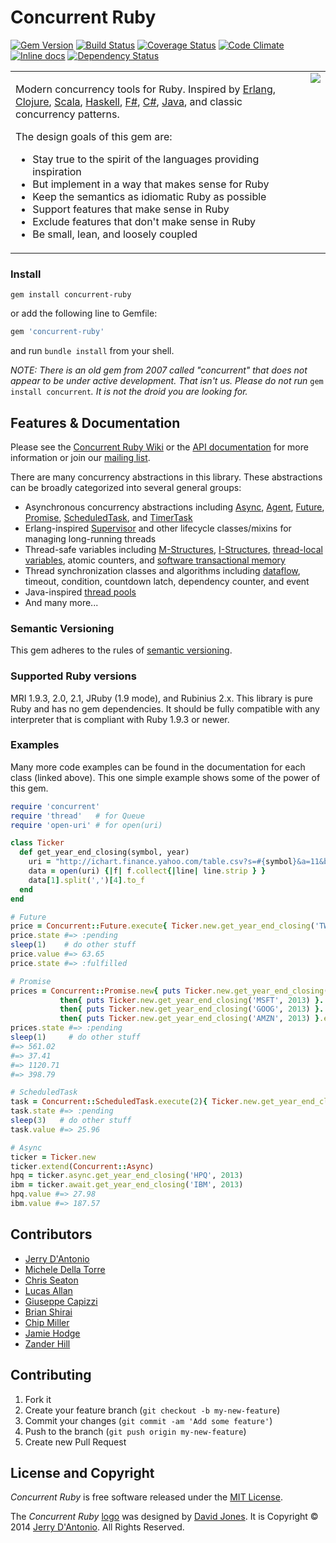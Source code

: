 # Concurrent Ruby
[![Gem Version](https://badge.fury.io/rb/concurrent-ruby.png)](http://badge.fury.io/rb/concurrent-ruby) [![Build Status](https://secure.travis-ci.org/jdantonio/concurrent-ruby.png)](https://travis-ci.org/jdantonio/concurrent-ruby?branch=master) [![Coverage Status](https://coveralls.io/repos/jdantonio/concurrent-ruby/badge.png)](https://coveralls.io/r/jdantonio/concurrent-ruby) [![Code Climate](https://codeclimate.com/github/jdantonio/concurrent-ruby.png)](https://codeclimate.com/github/jdantonio/concurrent-ruby) [![Inline docs](http://inch-pages.github.io/github/jdantonio/concurrent-ruby.png)](http://inch-pages.github.io/github/jdantonio/concurrent-ruby) [![Dependency Status](https://gemnasium.com/jdantonio/concurrent-ruby.png)](https://gemnasium.com/jdantonio/concurrent-ruby)

<table>
<tr>
<td align="left" valign="top">
<p>
Modern concurrency tools for Ruby. Inspired by
<a href="http://www.erlang.org/doc/reference_manual/processes.html">Erlang</a>,
<a href="http://clojure.org/concurrent_programming">Clojure</a>,
<a href="http://www.scala-lang.org/api/current/index.html#scala.actors.Actor">Scala</a>,
<a href="http://www.haskell.org/haskellwiki/Applications_and_libraries/Concurrency_and_parallelism#Concurrent_Haskell">Haskell</a>,
<a href="http://blogs.msdn.com/b/dsyme/archive/2010/02/15/async-and-parallel-design-patterns-in-f-part-3-agents.aspx">F#</a>,
<a href="http://msdn.microsoft.com/en-us/library/vstudio/hh191443.aspx">C#</a>,
<a href="http://docs.oracle.com/javase/7/docs/api/java/util/concurrent/package-summary.html">Java</a>,
and classic concurrency patterns.
</p>
<p>
The design goals of this gem are:
<ul>
<li>Stay true to the spirit of the languages providing inspiration</li>
<li>But implement in a way that makes sense for Ruby</li>
<li>Keep the semantics as idiomatic Ruby as possible</li>
<li>Support features that make sense in Ruby</li>
<li>Exclude features that don't make sense in Ruby</li>
<li>Be small, lean, and loosely coupled</li>
</ul>
</p>
</td>
<td align="right" valign="top">
<img src="https://raw.githubusercontent.com/wiki/jdantonio/concurrent-ruby/logo/concurrent-ruby-logo-300x300.png"/>
</td>
</tr>
</table>

### Install

```shell
gem install concurrent-ruby
```
or add the following line to Gemfile:

```ruby
gem 'concurrent-ruby'
```
and run `bundle install` from your shell.

*NOTE: There is an old gem from 2007 called "concurrent" that does not appear to be under active development. That isn't us. Please do not run* `gem install concurrent`*. It is not the droid you are looking for.*

## Features & Documentation

Please see the [Concurrent Ruby Wiki](https://github.com/jdantonio/concurrent-ruby/wiki)
or the [API documentation](http://rubydoc.info/github/jdantonio/concurrent-ruby/master/frames)
for more information or join our [mailing list](http://groups.google.com/group/concurrent-ruby).

There are many concurrency abstractions in this library. These abstractions can be broadly categorized
into several general groups:

* Asynchronous concurrency abstractions including
  [Async](https://github.com/jdantonio/concurrent-ruby/wiki/Async),
  [Agent](https://github.com/jdantonio/concurrent-ruby/wiki/Agent),
  [Future](https://github.com/jdantonio/concurrent-ruby/wiki/Future),
  [Promise](https://github.com/jdantonio/concurrent-ruby/wiki/Promise),
  [ScheduledTask](https://github.com/jdantonio/concurrent-ruby/wiki/ScheduledTask),
  and [TimerTask](https://github.com/jdantonio/concurrent-ruby/wiki/TimerTask) 
* Erlang-inspired [Supervisor](https://github.com/jdantonio/concurrent-ruby/wiki/Supervisor) and other lifecycle classes/mixins
  for managing long-running threads
* Thread-safe variables including [M-Structures](https://github.com/jdantonio/concurrent-ruby/wiki/MVar-(M-Structure)),
  [I-Structures](https://github.com/jdantonio/concurrent-ruby/wiki/IVar-(I-Structure)),
  [thread-local variables](https://github.com/jdantonio/concurrent-ruby/wiki/ThreadLocalVar),
  atomic counters, and [software transactional memory](https://github.com/jdantonio/concurrent-ruby/wiki/TVar-(STM))
* Thread synchronization classes and algorithms including [dataflow](https://github.com/jdantonio/concurrent-ruby/wiki/Dataflow), 
  timeout, condition, countdown latch, dependency counter, and event
* Java-inspired [thread pools](https://github.com/jdantonio/concurrent-ruby/wiki/Thread%20Pools)
* And many more...

### Semantic Versioning

This gem adheres to the rules of [semantic versioning](http://semver.org/).

### Supported Ruby versions

MRI 1.9.3, 2.0, 2.1, JRuby (1.9 mode), and Rubinius 2.x.
This library is pure Ruby and has no gem dependencies.
It should be fully compatible with any interpreter that is compliant with Ruby 1.9.3 or newer.

### Examples

Many more code examples can be found in the documentation for each class (linked above).
This one simple example shows some of the power of this gem.

```ruby
require 'concurrent'
require 'thread'   # for Queue
require 'open-uri' # for open(uri)

class Ticker
  def get_year_end_closing(symbol, year)
    uri = "http://ichart.finance.yahoo.com/table.csv?s=#{symbol}&a=11&b=01&c=#{year}&d=11&e=31&f=#{year}&g=m"
    data = open(uri) {|f| f.collect{|line| line.strip } }
    data[1].split(',')[4].to_f
  end
end

# Future
price = Concurrent::Future.execute{ Ticker.new.get_year_end_closing('TWTR', 2013) }
price.state #=> :pending
sleep(1)    # do other stuff
price.value #=> 63.65
price.state #=> :fulfilled

# Promise
prices = Concurrent::Promise.new{ puts Ticker.new.get_year_end_closing('AAPL', 2013) }.
           then{ puts Ticker.new.get_year_end_closing('MSFT', 2013) }.
           then{ puts Ticker.new.get_year_end_closing('GOOG', 2013) }.
           then{ puts Ticker.new.get_year_end_closing('AMZN', 2013) }.execute
prices.state #=> :pending
sleep(1)     # do other stuff
#=> 561.02
#=> 37.41
#=> 1120.71
#=> 398.79

# ScheduledTask
task = Concurrent::ScheduledTask.execute(2){ Ticker.new.get_year_end_closing('INTC', 2013) }
task.state #=> :pending
sleep(3)   # do other stuff
task.value #=> 25.96

# Async
ticker = Ticker.new
ticker.extend(Concurrent::Async)
hpq = ticker.async.get_year_end_closing('HPQ', 2013)
ibm = ticker.await.get_year_end_closing('IBM', 2013)
hpq.value #=> 27.98
ibm.value #=> 187.57
```

## Contributors

* [Jerry D'Antonio](https://github.com/jdantonio)
* [Michele Della Torre](https://github.com/mighe)
* [Chris Seaton](https://github.com/chrisseaton)
* [Lucas Allan](https://github.com/lucasallan)
* [Giuseppe Capizzi](https://github.com/gcapizzi)
* [Brian Shirai](https://github.com/brixen)
* [Chip Miller](https://github.com/chip-miller)
* [Jamie Hodge](https://github.com/jamiehodge)
* [Zander Hill](https://github.com/zph)

## Contributing

1. Fork it
2. Create your feature branch (`git checkout -b my-new-feature`)
3. Commit your changes (`git commit -am 'Add some feature'`)
4. Push to the branch (`git push origin my-new-feature`)
5. Create new Pull Request

## License and Copyright

*Concurrent Ruby* is free software released under the [MIT License](http://www.opensource.org/licenses/MIT).

The *Concurrent Ruby* [logo](https://github.com/jdantonio/concurrent-ruby/wiki/Logo)
was designed by [David Jones](https://twitter.com/zombyboy).
It is Copyright &copy; 2014 [Jerry D'Antonio](https://twitter.com/jerrydantonio). All Rights Reserved.
